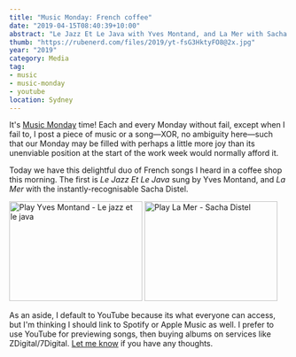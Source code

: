 ```yaml
---
title: "Music Monday: French coffee"
date: "2019-04-15T08:40:39+10:00"
abstract: "Le Jazz Et Le Java with Yves Montand, and La Mer with Sacha Distel. Le coffee."
thumb: "https://rubenerd.com/files/2019/yt-fsG3HktyFO8@2x.jpg"
year: "2019"
category: Media
tag:
- music
- music-monday
- youtube
location: Sydney
---
```

It's [Music Monday] time! Each and every Monday without fail, except when I fail to, I post a piece of music or a song—XOR, no ambiguity here—such that our Monday may be filled with perhaps a little more joy than its unenviable position at the start of the work week would normally afford it.

Today we have this delightful duo of French songs I heard in a coffee shop this morning. The first is *Le Jazz Et Le Java* sung by Yves Montand, and *La Mer* with the instantly-recognisable Sacha Distel.

<p><a href="https://www.youtube.com/watch?v=fsG3HktyFO8"><img src="https://rubenerd.com/files/2019/yt-fsG3HktyFO8@2x.jpg" alt="Play Yves Montand - Le jazz et le java" style="width:240px; height:180px;" /></a> <a href="https://www.youtube.com/watch?v=4zAo7-ZMctM"><img src="https://rubenerd.com/files/2019/yt-4zAo7-ZMctM@2x.jpg" alt="Play La Mer - Sacha Distel" style="width:240px; height:180px;" /></a></p>

As an aside, I default to YouTube because its what everyone can access, but I'm thinking I should link to Spotify or Apple Music as well. I prefer to use YouTube for previewing songs, then buying albums on services like ZDigital/7Digital. [Let me know](https://twitter.com/rubenerd) if you have any thoughts.

[Music Monday]: https://rubenerd.com/tag/music-monday/
